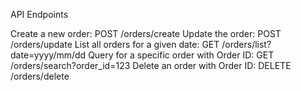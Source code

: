 API Endpoints

Create a new order: POST /orders/create
Update the order: POST /orders/update
List all orders for a given date: GET /orders/list?date=yyyy/mm/dd
Query for a specific order with Order ID: GET /orders/search?order_id=123
Delete an order with Order ID: DELETE /orders/delete